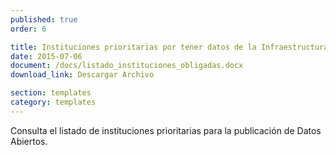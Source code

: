 ```yaml
---
published: true
order: 6

title: Instituciones prioritarias por tener datos de la Infraestructura Estratégica de Datos Abiertos
date: 2015-07-06
document: /docs/listado_instituciones_obligadas.docx
download_link: Descargar Archivo

section: templates
category: templates
---
```


Consulta el listado de instituciones prioritarias para la publicación de Datos Abiertos.
